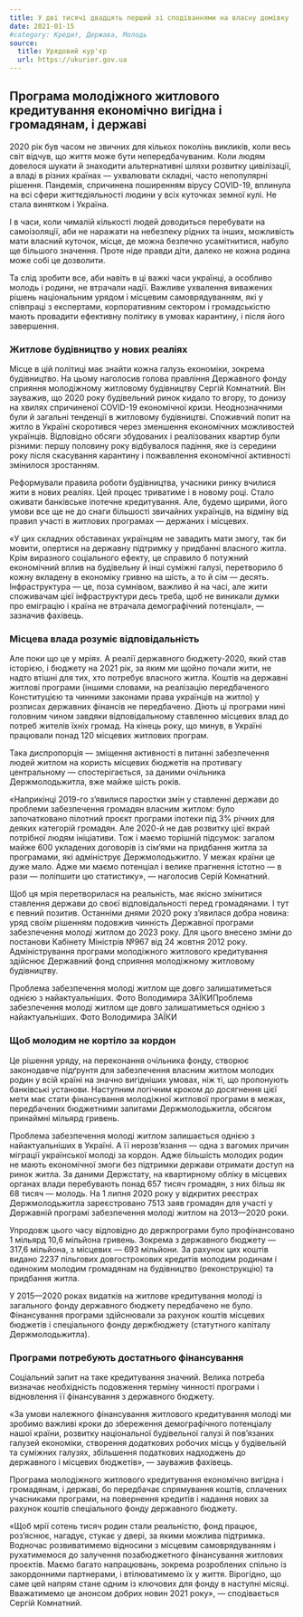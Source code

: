 ```yaml
---
title: У дві тисячі двадцять перший зі сподіваннями на власну домівку
date: 2021-01-15
#category: Кредит, Держава, Молодь
source:
  title: Урядовий кур'єр
  url: https://ukurier.gov.ua
---
```


## Програма молодіжного житлового кредитування економічно вигідна і громадянам, і державі

2020 рік був часом не звичних для кількох поколінь викликів, коли весь світ відчув, що життя може бути непередбачуваним. Коли людям довелося шукати й знаходити альтернативні шляхи розвитку цивілізації, а владі в різних країнах — ухвалювати складні, часто непопулярні рішення. Пандемія, спричинена поширенням вірусу COVID-19, вплинула на всі сфери життєдіяльності людини у всіх куточках земної кулі. Не стала винятком і Україна.

І в часи, коли чималій кількості людей доводиться перебувати на самоізоляції, аби не наражати на небезпеку рідних та інших, можливість мати власний куточок, місце, де можна безпечно усамітнитися, набуло ще більшого значення. Проте ніде правди діти, далеко не кожна родина може собі це дозволити.

Та слід зробити все, аби навіть в ці важкі часи українці, а особливо молодь і родини, не втрачали надії. Важливе ухвалення виважених рішень національним урядом і місцевим самоврядуванням, які у співпраці з експертами, корпоративним сектором і громадськістю мають провадити ефективну політику в умовах карантину, і після його завершення.

### Житлове будівництво у нових реаліях

Місце в цій політиці має знайти кожна галузь економіки, зокрема будівництво. На цьому наголосив голова правління Державного фонду сприяння молодіжному житловому будівництву Сергій Комнатний. Він зауважив, що 2020 року будівельний ринок кидало то вгору, то донизу на хвилях спричиненої COVID-19 економічної кризи. Неоднозначними були й загальні тенденції в житловому будівництві. Споживчий попит на житло в Україні скоротився через зменшення економічних можливостей українців. Відповідно обсяги збудованих і реалізованих квартир були різними: першу половину року відбувалося падіння, яке із середини року після скасування карантину і пожвавлення економічної активності змінилося зростанням.

Реформували правила роботи будівництва, учасники ринку вчилися жити в нових реаліях. Цей процес триватиме і в новому році. Стало оживати банківське іпотечне кредитування. Але, будемо щирими, його умови все ще не до снаги більшості звичайних українців, на відміну від правил участі в житлових програмах — держаних і місцевих.

«У цих складних обставинах українцям не завадить мати змогу, так би мовити, опертися на державну підтримку у придбанні власного житла. Крім виразного соціального ефекту, це справило б потужний економічний вплив на будівельну й інші суміжні галузі, перетворило б кожну вкладену в економіку гривню на шість, а то й сім — десять. Інфраструктура — це, поза сумнівом, важливо й на часі, але жити споживачам цієї інфраструктури десь треба, щоб не виникали думки про еміграцію і країна не втрачала демографічний потенціал», — зазначив фахівець.

### Місцева влада розуміє відповідальність

Але поки що це у мріях. А реалії державного бюджету-2020, який став історією, і бюджету на 2021 рік, за яким ми щойно почали жити, не надто втішні для тих, хто потребує власного житла. Коштів на державні житлові програми (іншими словами, на реалізацію передбаченого Конституцією та чинними законами права українців на житло) у розписах державних фінансів не передбачено. Діють ці програми нині головним чином завдяки відповідальному ставленню місцевих влад до потреб жителів їхніх громад. На кінець року, що минув, в Україні працювали понад 120 місцевих житлових програм.

Така диспропорція — зміщення активності в питанні забезпечення людей житлом на користь місцевих бюджетів на противагу центральному — спостерігається, за даними очільника Держмолодьжитла, вже майже шість років.

«Наприкінці 2019-го з’явилися паростки змін у ставленні держави до проблеми забезпечення громадян власним житлом: було започатковано пілотний проєкт програми іпотеки під 3% річних для деяких категорій громадян. Але 2020-й не дав розвитку цієї вкрай потрібної людям ініціативи. Тож і маємо торішній підсумок: загалом майже 600 укладених договорів із сім’ями на придбання житла за програмами, які адмініструє Держмолодьжитло. У межах країни це дуже мало. Адже ми маємо потенціал і велике прагнення істотно — в рази — поліпшити цю статистику», — наголосив Серій Комнатний.

Щоб ця мрія перетворилася на реальність, має якісно змінитися ставлення держави до своєї відповідальності перед громадянами. І тут є певний позитив. Останніми днями 2020 року з’явилася добра новина: уряд своїм рішенням подовжив чинність Державної програми забезпечення молоді житлом до 2023 року. Для цього внесено зміни до постанови Кабінету Міністрів №967 від 24 жовтня 2012 року. Адміністрування програми молодіжного житлового кредитування здійснює Державний фонд сприяння молодіжному житловому будівництву.

Проблема забезпечення молоді житлом ще довго залишатиметься однією з найактуальніших. Фото Володимира ЗАЇКИПроблема забезпечення молоді житлом ще довго залишатиметься однією з найактуальніших. Фото Володимира ЗАЇКИ

### Щоб молодим не кортіло за кордон

Це рішення уряду, на переконання очільника фонду, створює законодавче підґрунтя для забезпечення власним житлом молодих родин у всій країні на значно вигідніших умовах, ніж ті, що пропонують банківські установи. Наступним логічним кроком до досягнення цієї мети має стати фінансування молодіжної житлової програми в межах, передбачених бюджетними запитами Держмолодьжитла, обсягом принаймні мільярд гривень.

Проблема забезпечення молоді житлом залишається однією з найактуальніших в Україні. А її нерозв’язання — одна з вагомих причин міграції української молоді за кордон. Адже більшість молодих родин не мають економічної змоги без підтримки держави отримати доступ на ринок житла. За даними Держстату, на квартирному обліку в місцевих органах влади перебувають понад 657 тисяч громадян, з них більш як 68 тисяч — молодь. На 1 липня 2020 року у відкритих реєстрах Держмолодьжитла зареєстровано 7513 заяв громадян для участі у Державній програмі забезпечення молоді житлом на 2013—2020 роки.

Упродовж цього часу відповідно до держпрограми було профінансовано 1 мільярд 10,6 мільйона гривень. Зокрема з державного бюджету — 317,6 мільйона, з місцевих — 693 мільйони. За рахунок цих коштів видано 2237 пільгових довгострокових кредитів молодим родинам і одиноким молодим громадянам на будівництво (реконструкцію) та придбання житла.

У 2015—2020 роках видатків на житлове кредитування молоді із загального фонду державного бюджету передбачено не було. Фінансування програми здійснювали за рахунок коштів місцевих бюджетів і спеціального фонду держбюджету (статутного капіталу Держмолодьжитла).

### Програми потребують достатнього фінансування

Соціальний запит на таке кредитування значний. Велика потреба визначає необхідність подовження терміну чинності програми і відновлення її фінансування з державного бюджету.

«За умови належного фінансування житлового кредитування молоді ми зробимо важливі кроки до збереження демографічного потенціалу нашої країни, розвитку національної будівельної галузі й пов’язаних галузей економіки, створення додаткових робочих місць у будівельній та суміжних галузях, збільшення податкових надходжень до державного і місцевих бюджетів», — зауважив фахівець.

Програма молодіжного житлового кредитування економічно вигідна і громадянам, і державі, бо передбачає спрямування коштів, сплачених учасниками програми, на повернення кредитів і надання нових за рахунок коштів спеціального фонду державного бюджету.

«Щоб мрії сотень тисяч родин стали реальністю, фонд працює, роз’яснює, нагадує, стукає у двері, за якими можлива підтримка. Водночас розвиватимемо відносини з місцевим самоврядуванням і рухатимемося до залучення позабюджетного фінансування житлових проєктів. Маємо багато напрацювань, зокрема розроблених спільно із закордонними партнерами, і втілюватимемо їх у життя. Вірогідно, що саме цей напрям стане одним із ключових для фонду в наступні місяці. Вважатимемо це анонсом добрих новин 2021 року», — сподівається Сергій Комнатний.
